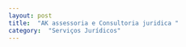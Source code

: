 ```yaml
---
layout: post
title:  "AK assessoria e Consultoria juridica "
category:  "Serviços Jurídicos"
---
```

